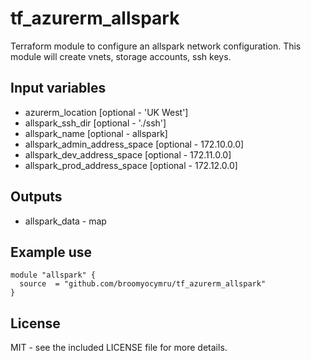 tf_azurerm_allspark
=================

Terraform module to configure an allspark network configuration.
This module will create vnets, storage accounts, ssh keys.

## Input variables
  * azurerm_location [optional - 'UK West']
  * allspark_ssh_dir [optional - './ssh']
  * allspark_name [optional - allspark]
  * allspark_admin_address_space [optional - 172.10.0.0]
  * allspark_dev_address_space [optional - 172.11.0.0]
  * allspark_prod_address_space [optional - 172.12.0.0]


## Outputs
  * allspark_data - map 


## Example use

    module "allspark" {
      source  = "github.com/broomyocymru/tf_azurerm_allspark"
    }


## License

MIT - see the included LICENSE file for more details.
